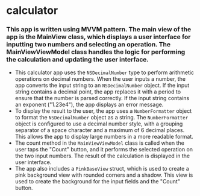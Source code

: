 # calculator
### This app is written using MVVM pattern. The main view of the app is the MainView class, which displays a user interface for inputting two numbers and selecting an operation. The MainViewViewModel class handles the logic for performing the calculation and updating the user interface.

- This calculator app uses the `NSDecimalNumber` type to perform arithmetic operations on decimal numbers. When the user inputs a number, the app converts the input string to an `NSDecimalNumber` object. If the input string contains a decimal point, the app replaces it with a period to ensure that the number is parsed correctly. If the input string contains an exponent ("1.23e4"), the app displays an error message.
- To display the result to the user, the app uses a `NumberFormatter` object to format the `NSDecimalNumber` object as a string. The `NumberFormatter` object is configured to use a decimal number style, with a grouping separator of a space character and a maximum of 6 decimal places. This allows the app to display large numbers in a more readable format.
- The count method in the `MainViewViewModel` class is called when the user taps the "Count" button, and it performs the selected operation on the two input numbers. The result of the calculation is displayed in the user interface.
- The app also includes a `PinkBaseView` struct, which is used to create a pink background view with rounded corners and a shadow. This view is used to create the background for the input fields and the "Count" button.
